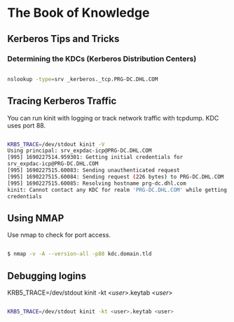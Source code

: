 # The Book of Knowledge

## Kerberos Tips and Tricks

### Determining the KDCs (Kerberos Distribution Centers)

``` bash

nslookup -type=srv _kerberos._tcp.PRG-DC.DHL.COM

```

## Tracing Kerberos Traffic

You can run kinit with logging or track network traffic with tcpdump.  KDC
uses port 88.

``` bash

KRB5_TRACE=/dev/stdout kinit -V
Using principal: srv_expdac-icp@PRG-DC.DHL.COM
[995] 1690227514.959301: Getting initial credentials for
srv_expdac-icp@PRG-DC.DHL.COM
[995] 1690227515.60083: Sending unauthenticated request
[995] 1690227515.60084: Sending request (226 bytes) to PRG-DC.DHL.COM
[995] 1690227515.60085: Resolving hostname prg-dc.dhl.com
kinit: Cannot contact any KDC for realm 'PRG-DC.DHL.COM' while getting initial
credentials

```

## Using NMAP

Use nmap to check for port access.

``` bash

$ nmap -v -A --version-all -p88 kdc.domain.tld

```

## Debugging logins

KRB5_TRACE=/dev/stdout kinit -kt <_user_>.keytab <_user_>

``` bash

KRB5_TRACE=/dev/stdout kinit -kt <user>.keytab <user>

```

[//]: # ( vim: set ai noet nu sts=4 sw=4 ts=4 tw=78 filetype=markdown :)
[//]: # ( vim: set ai noet nu sts=4 sw=4 ts=4 tw=78 filetype=markdown :)
